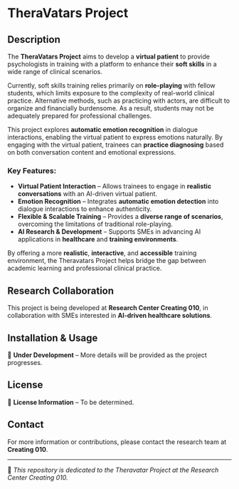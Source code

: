 # TheraVatars Project  

## Description  
The **TheraVatars Project** aims to develop a **virtual patient** to provide psychologists in training with a platform to enhance their **soft skills** in a wide range of clinical scenarios.  

Currently, soft skills training relies primarily on **role-playing** with fellow students, which limits exposure to the complexity of real-world clinical practice. Alternative methods, such as practicing with actors, are difficult to organize and financially burdensome. As a result, students may not be adequately prepared for professional challenges.  

This project explores **automatic emotion recognition** in dialogue interactions, enabling the virtual patient to express emotions naturally. By engaging with the virtual patient, trainees can **practice diagnosing** based on both conversation content and emotional expressions.  

### Key Features:  
- **Virtual Patient Interaction** – Allows trainees to engage in **realistic conversations** with an AI-driven virtual patient.  
- **Emotion Recognition** – Integrates **automatic emotion detection** into dialogue interactions to enhance authenticity.  
- **Flexible & Scalable Training** – Provides a **diverse range of scenarios**, overcoming the limitations of traditional role-playing.  
- **AI Research & Development** – Supports SMEs in advancing AI applications in **healthcare** and **training environments**.  

By offering a more **realistic**, **interactive**, and **accessible** training environment, the Theravatars Project helps bridge the gap between academic learning and professional clinical practice.  

## Research Collaboration  
This project is being developed at **Research Center Creating 010**, in collaboration with SMEs interested in **AI-driven healthcare solutions**.  

## Installation & Usage  
🚧 **Under Development** – More details will be provided as the project progresses.  

## License  
📜 **License Information** – To be determined.  

## Contact  
For more information or contributions, please contact the research team at **Creating 010**.  

---
  
🔹 *This repository is dedicated to the Theravatar Project at the Research Center Creating 010.*

